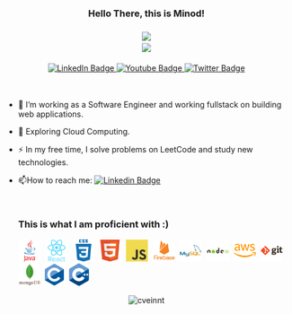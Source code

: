 <div id="header" align="center">
 <h3>Hello There, this is Minod! <h3> <img src="https://media.giphy.com/media/hvRJCLFzcasrR4ia7z/giphy.gif" width="22"> 
  <br>
  <img src="https://media.giphy.com/media/M9gbBd9nbDrOTu1Mqx/giphy.gif" width="100"/>
</div>
   <div id="badges" align="center">
  <a href="https://www.linkedin.com/in/minod-r-perera/">
    <img src="https://img.shields.io/badge/LinkedIn-blue?style=for-the-badge&logo=linkedin&logoColor=white" alt="LinkedIn Badge"/>
  </a>
  <a href="youtube.com">
    <img src="https://img.shields.io/badge/YouTube-red?style=for-the-badge&logo=youtube&logoColor=white" alt="Youtube Badge"/>
  </a>
  <a href="https://twitter.com/MinodRMK1715">
    <img src="https://img.shields.io/badge/Twitter-blue?style=for-the-badge&logo=twitter&logoColor=white" alt="Twitter Badge"/>
  </a> <br>
        <img src="https://komarev.com/ghpvc/?username=MinodRashmika&style=flat-square&color=blue" alt="" align="center"/>
     <br><br>
    
</div>


   
- :telescope: I’m working as a Software Engineer and working fullstack on building web applications.

- :seedling: Exploring Cloud Computing.

- :zap: In my free time, I solve problems on LeetCode and study new technologies.

- :mailbox:How to reach me: [![Linkedin Badge](https://img.shields.io/badge/-Minod-blue?style=flat&logo=Linkedin&logoColor=white)](https://www.linkedin.com/in/minod-r-perera/)
  
  <br>
  
  ### This is what I am proficient with :)
  
  <div>
  <img src="https://github.com/devicons/devicon/blob/master/icons/java/java-original-wordmark.svg" title="Java" alt="Java" width="40" height="40"/>&nbsp;
  <img src="https://github.com/devicons/devicon/blob/master/icons/react/react-original-wordmark.svg" title="React" alt="React" width="40" height="40"/>&nbsp;
  <img src="https://github.com/devicons/devicon/blob/master/icons/css3/css3-plain-wordmark.svg"  title="CSS3" alt="CSS" width="40" height="40"/>&nbsp;
  <img src="https://github.com/devicons/devicon/blob/master/icons/html5/html5-original.svg" title="HTML5" alt="HTML" width="40" height="40"/>&nbsp;
  <img src="https://github.com/devicons/devicon/blob/master/icons/javascript/javascript-original.svg" title="JavaScript" alt="JavaScript" width="40" height="40"/>&nbsp;
  <img src="https://github.com/devicons/devicon/blob/master/icons/firebase/firebase-plain-wordmark.svg" title="Firebase" alt="Firebase" width="40" height="40"/>&nbsp;
  <img src="https://github.com/devicons/devicon/blob/master/icons/mysql/mysql-original-wordmark.svg" title="MySQL"  alt="MySQL" width="40" height="40"/>&nbsp;
  <img src="https://github.com/devicons/devicon/blob/master/icons/nodejs/nodejs-original-wordmark.svg" title="NodeJS" alt="NodeJS" width="40" height="40"/>&nbsp;
  <img src="https://github.com/devicons/devicon/blob/master/icons/amazonwebservices/amazonwebservices-plain-wordmark.svg" title="AWS" alt="AWS" width="40" height="40"/>&nbsp;
  <img src="https://github.com/devicons/devicon/blob/master/icons/git/git-original-wordmark.svg" title="Git" **alt="Git" width="40" height="40"/>
    <img src="https://github.com/devicons/devicon/blob/master/icons/mongodb/mongodb-original-wordmark.svg" title="Mongo" **alt="Mongo" width="40" height="40"/>
  <img src="https://github.com/devicons/devicon/blob/master/icons/c/c-original.svg" title="C" **alt="C" width="40" height="40"/>
     <img src="https://github.com/devicons/devicon/blob/master/icons/cplusplus/cplusplus-original.svg" title="C++" **alt="C++" width="40" height="40"/>
</div>


<p align="center"> <img src="https://github-readme-stats.vercel.app/api?username=MinodRashmika&count_private=false&show_icons=true&hide_border=true&theme=tokyonight" alt="cveinnt" />
